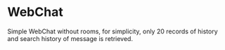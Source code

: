 # WebChat
Simple WebChat without rooms,
for simplicity, only 20 records of history and search history of message is retrieved.

